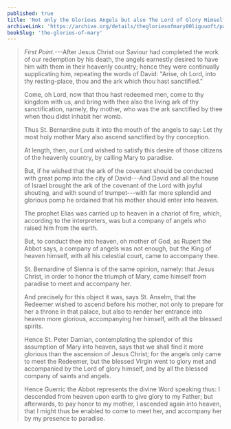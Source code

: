 ```yaml
---
published: true
title: 'Not only the Glorious Angels but also The Lord of Glory Himself came to glorify Mary''s Glorious Entrance into Heaven'
archiveLink: 'https://archive.org/details/thegloriesofmary00liguuoft/page/497?view=theater'
bookSlug: 'the-glories-of-mary'
---
```


> *First Point.*---After Jesus Christ our Saviour had completed the work of our redemption by his death, the angels earnestly desired to have him with them in their heavenly country; hence they were continually supplicating him, repeating the words of David: "Arise, oh Lord, into thy resting-place, thou and the ark which thou hast sanctified."
>
> Come, oh Lord, now that thou hast redeemed men, come to thy kingdom with us, and bring with thee also the living ark of thy sanctification, namely, thy mother, who was the ark sanctified by thee when thou didst inhabit her womb.
>
> Thus St. Bernardine puts it into the mouth of the angels to say: Let thy most holy mother Mary also ascend sanctified by thy conception.
>
> At length, then, our Lord wished to satisfy this desire of those citizens of the heavenly country, by calling Mary to paradise.
>
> But, if he wished that the ark of the covenant should be conducted with great pomp into the city of David---And David and all the house of Israel brought the ark of the covenant of the Lord with joyful shouting, and with sound of trumpet---with far more splendid and glorious pomp he ordained that his mother should enter into heaven.
>
> The prophet Elias was carried up to heaven in a chariot of fire, which, according to the interpreters, was but a company of angels who raised him from the earth.
>
> But, to conduct thee into heaven, oh mother of God, as Rupert the Abbot says, a company of angels was not enough, but the King of heaven himself, with all his celestial court, came to accompany thee.
>
> St. Bernardine of Sienna is of the same opinion, namely: that Jesus Christ, in order to honor the triumph of Mary, came himself from paradise to meet and accompany her.
>
> And precisely for this object it was, says St. Anselm, that the Redeemer wished to ascend before his mother, not only to prepare for her a throne in that palace, but also to render her entrance into heaven more glorious, accompanying her himself, with all the blessed spirits.
>
> Hence St. Peter Damian, contemplating the splendor of this assumption of Mary into heaven, says that we shall find it more glorious than the ascension of Jesus Christ; for the angels only came to meet the Redeemer, but the blessed Virgin went to glory met and accompanied by the Lord of glory himself, and by all the blessed company of saints and angels.
>
> Hence Guerric the Abbot represents the divine Word speaking thus: I descended from heaven upon earth to give glory to my Father; but afterwards, to pay honor to my mother, I ascended again into heaven, that I might thus be enabled to come to meet her, and accompany her by my presence to paradise.
